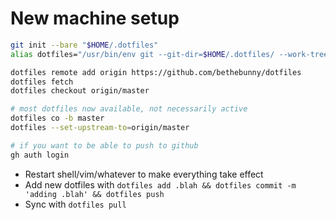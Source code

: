 # New machine setup

```sh
git init --bare "$HOME/.dotfiles"
alias dotfiles="/usr/bin/env git --git-dir=$HOME/.dotfiles/ --work-tree=$HOME"

dotfiles remote add origin https://github.com/bethebunny/dotfiles
dotfiles fetch
dotfiles checkout origin/master

# most dotfiles now available, not necessarily active
dotfiles co -b master
dotfiles --set-upstream-to=origin/master

# if you want to be able to push to github
gh auth login
```

- Restart shell/vim/whatever to make everything take effect
- Add new dotfiles with `dotfiles add .blah && dotfiles commit -m 'adding .blah' && dotfiles push`
- Sync with `dotfiles pull`
